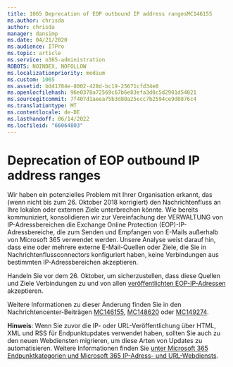 ```yaml
---
title: 1065 Deprecation of EOP outbound IP address rangesMC146155
ms.author: chrisda
author: chrisda
manager: dansimp
ms.date: 04/21/2020
ms.audience: ITPro
ms.topic: article
ms.service: o365-administration
ROBOTS: NOINDEX, NOFOLLOW
ms.localizationpriority: medium
ms.custom: 1065
ms.assetid: bd41784e-8002-428d-bc19-25671cfd34e8
ms.openlocfilehash: 96e0378a72569c67b6e83efa3d0c5d2901d54021
ms.sourcegitcommit: 7f407d1aeea75b3d80a25ecc7b2594ce9d0876c4
ms.translationtype: MT
ms.contentlocale: de-DE
ms.lasthandoff: 06/14/2022
ms.locfileid: "66064803"
---
```

# <a name="deprecation-of-eop-outbound-ip-address-ranges"></a>Deprecation of EOP outbound IP address ranges

Wir haben ein potenzielles Problem mit Ihrer Organisation erkannt, das (wenn nicht bis zum 26. Oktober 2018 korrigiert) den Nachrichtenfluss an Ihre lokalen oder externen Ziele unterbrechen könnte. Wie bereits kommuniziert, konsolidieren wir zur Vereinfachung der VERWALTUNG von IP-Adressbereichen die Exchange Online Protection (EOP)-IP-Adressbereiche, die zum Senden und Empfangen von E-Mails außerhalb von Microsoft 365 verwendet werden. Unsere Analyse weist darauf hin, dass eine oder mehrere externe E-Mail-Quellen oder Ziele, die Sie in Nachrichtenflussconnectors konfiguriert haben, keine Verbindungen aus bestimmten IP-Adressbereichen akzeptieren.

Handeln Sie vor dem 26. Oktober, um sicherzustellen, dass diese Quellen und Ziele Verbindungen zu und von allen [veröffentlichten EOP-IP-Adressen](https://docs.microsoft.com/office365/SecurityCompliance/eop/exchange-online-protection-ip-addresses) akzeptieren.

Weitere Informationen zu dieser Änderung finden Sie in den Nachrichtencenter-Beiträgen [MC146155](https://portal.office.com/AdminPortal/home?switchtomodern=true#/MessageCenter?id=MC146155), [MC148620](https://portal.office.com/AdminPortal/home?switchtomodern=true#/MessageCenter?id=MC148620) oder [MC149274](https://portal.office.com/AdminPortal/home?switchtomodern=true#/MessageCenter?id=MC149274).

**Hinweis**: Wenn Sie zuvor die IP- oder URL-Veröffentlichung über HTML, XML und RSS für Endpunktupdates verwendet haben, sollten Sie auch zu den neuen Webdiensten migrieren, um diese Arten von Updates zu automatisieren. Weitere Informationen finden Sie [unter Microsoft 365 Endpunktkategorien und Microsoft 365 IP-Adress- und URL-Webdiensts](https://techcommunity.microsoft.com/t5/Office-365-Blog/Announcing-Office-365-endpoint-categories-and-Office-365-IP/ba-p/177638).
